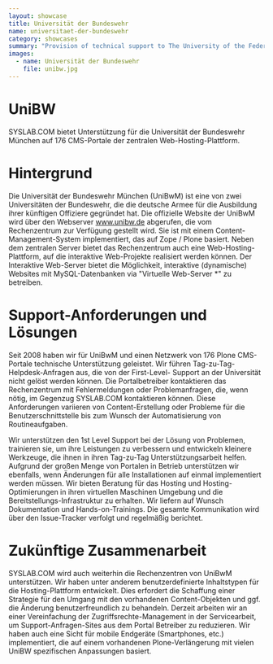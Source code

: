 ```yaml
---
layout: showcase
title: Universität der Bundeswehr
name: universitaet-der-bundeswehr
category: showcases
summary: "Provision of technical support to The University of the Federal Armed Forces Munich (UniBwM) on 176 CMS portals."
images:
  - name: Universität der Bundeswehr
    file: unibw.jpg
---
```


# UniBW 

SYSLAB.COM bietet Unterstützung für die Universität der Bundeswehr München auf 176 CMS-Portale der zentralen Web-Hosting-Plattform.

# Hintergrund
Die Universität der Bundeswehr München (UniBwM) ist eine von zwei Universitäten der Bundeswehr, die die deutsche Armee für die Ausbildung ihrer künftigen Offiziere gegründet hat. Die offizielle Website der UniBwM wird über den Webserver www.unibw.de abgerufen, die vom Rechenzentrum zur Verfügung gestellt wird. Sie ist mit einem Content-Management-System implementiert, das auf Zope / Plone basiert. Neben dem zentralen Server bietet das Rechenzentrum auch eine Web-Hosting-Plattform, auf die interaktive Web-Projekte realisiert werden können. Der Interaktive Web-Server bietet die Möglichkeit, interaktive (dynamische) Websites mit MySQL-Datenbanken via "Virtuelle Web-Server *" zu betreiben.

# Support-Anforderungen und Lösungen
Seit 2008 haben wir für UniBwM und einen Netzwerk von 176 Plone CMS-Portale technische Unterstützung geleistet. Wir führen Tag-zu-Tag-Helpdesk-Anfragen aus, die von der First-Level- Support an der Universität nicht gelöst werden können. Die Portalbetreiber kontaktieren das Rechenzentrum mit Fehlermeldungen oder Problemanfragen, die, wenn nötig, im Gegenzug SYSLAB.COM kontaktieren können. Diese Anforderungen variieren von Content-Erstellung oder Probleme für die Benutzerschnittstelle bis zum Wunsch der Automatisierung von Routineaufgaben.

Wir unterstützen den 1st Level Support bei der Lösung von Problemen, trainieren sie, um ihre Leistungen zu verbessern und entwickeln kleinere Werkzeuge, die ihnen in ihren Tag-zu-Tag Unterstützungsarbeit helfen. Aufgrund der großen Menge von Portalen in Betrieb unterstützen wir ebenfalls, wenn Änderungen für alle Installationen auf einmal implementiert werden müssen. Wir bieten Beratung für das Hosting und Hosting-Optimierungen in ihren virtuellen Maschinen Umgebung und die Bereitstellungs-Infrastruktur zu erhalten. Wir liefern auf Wunsch Dokumentation und Hands-on-Trainings. Die gesamte Kommunikation wird über den Issue-Tracker verfolgt und regelmäßig berichtet.

# Zukünftige Zusammenarbeit
SYSLAB.COM wird auch weiterhin die Rechenzentren von UniBwM unterstützen. Wir haben unter anderem benutzerdefinierte Inhaltstypen für die Hosting-Plattform entwickelt. Dies erfordert die Schaffung einer Strategie für den Umgang mit den vorhandenen Content-Objekten und ggf. die Änderung benutzerfreundlich zu behandeln. Derzeit arbeiten wir an einer Vereinfachung der Zugriffsrechte-Management in der Servicearbeit, um Support-Anfragen-Sites aus dem Portal Betreiber zu reduzieren. Wir haben auch eine Sicht für mobile Endgeräte (Smartphones, etc.)  implementiert, die auf einem vorhandenen Plone-Verlängerung mit vielen UniBW spezifischen Anpassungen basiert.
